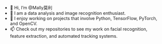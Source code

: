 - 👋 Hi, I’m @Mally莫利
- 👀 I am a data analysis and image recognition enthusiast.
- 🌱 I enjoy working on projects that involve Python, TensorFlow, PyTorch, and OpenCV.
- 📫 Check out my repositories to see my work on facial recognition, feature extraction, and automated tracking systems.
